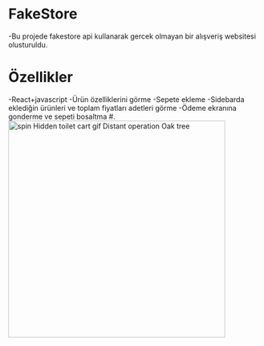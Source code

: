 # FakeStore
-Bu projede fakestore api kullanarak  gercek olmayan bir alışveriş websitesi olusturuldu.
# Özellikler
-React+javascript
-Ürün özelliklerini görme
-Sepete ekleme
-Sidebarda eklediğin ürünleri ve toplam fiyatları adetleri görme 
-Ödeme ekranına gonderme ve sepeti bosaltma 
#.
<img src="https://media.tenor.com/8BeuRyZSb90AAAAC/shopping-cart-shopping.gif" jsaction="VQAsE" class="sFlh5c pT0Scc iPVvYb" style="max-width: 498px; height: 432px; margin: 0px; width: 432px;" alt="spin Hidden toilet cart gif Distant operation Oak tree" jsname="kn3ccd">
